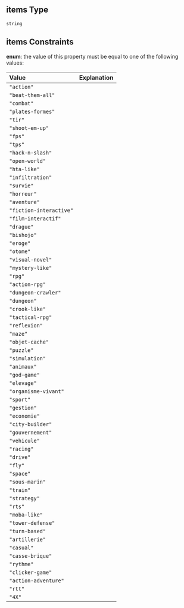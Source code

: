 ## items Type

`string`

## items Constraints

**enum**: the value of this property must be equal to one of the following values:

| Value                   | Explanation |
| :---------------------- | ----------- |
| `"action"`              |             |
| `"beat-them-all"`       |             |
| `"combat"`              |             |
| `"plates-formes"`       |             |
| `"tir"`                 |             |
| `"shoot-em-up"`         |             |
| `"fps"`                 |             |
| `"tps"`                 |             |
| `"hack-n-slash"`        |             |
| `"open-world"`          |             |
| `"hta-like"`            |             |
| `"infiltration"`        |             |
| `"survie"`              |             |
| `"horreur"`             |             |
| `"aventure"`            |             |
| `"fiction-interactive"` |             |
| `"film-interactif"`     |             |
| `"drague"`              |             |
| `"bishojo"`             |             |
| `"eroge"`               |             |
| `"otome"`               |             |
| `"visual-novel"`        |             |
| `"mystery-like"`        |             |
| `"rpg"`                 |             |
| `"action-rpg"`          |             |
| `"dungeon-crawler"`     |             |
| `"dungeon"`             |             |
| `"crook-like"`          |             |
| `"tactical-rpg"`        |             |
| `"reflexion"`           |             |
| `"maze"`                |             |
| `"objet-cache"`         |             |
| `"puzzle"`              |             |
| `"simulation"`          |             |
| `"animaux"`             |             |
| `"god-game"`            |             |
| `"elevage"`             |             |
| `"organisme-vivant"`    |             |
| `"sport"`               |             |
| `"gestion"`             |             |
| `"economie"`            |             |
| `"city-builder"`        |             |
| `"gouvernement"`        |             |
| `"vehicule"`            |             |
| `"racing"`              |             |
| `"drive"`               |             |
| `"fly"`                 |             |
| `"space"`               |             |
| `"sous-marin"`          |             |
| `"train"`               |             |
| `"strategy"`            |             |
| `"rts"`                 |             |
| `"moba-like"`           |             |
| `"tower-defense"`       |             |
| `"turn-based"`          |             |
| `"artillerie"`          |             |
| `"casual"`              |             |
| `"casse-brique"`        |             |
| `"rythme"`              |             |
| `"clicker-game"`        |             |
| `"action-adventure"`    |             |
| `"rtt"`                 |             |
| `"4X"`                  |             |
